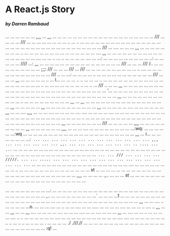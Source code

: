 # A React.js Story
##### by Darren Rambaud

...
...
...
...
...
...
,,,,
...
,,,
...
...
...
...
...
...
...
...
...
...
...
...
...
...
...
...
...
...
...
...
///
...
...
...
...
///
...
...
...
...
...
...
...
...
..
...
..
...
...
...
...
...
...
...
...
...
...
...
...
...
...
...
...
...
...
...
...
...
...
...
...
...
...
...
...
...
...
...
...
...
...
...
///
...
....
...
...
...
,,,
...
...
...
...
...
...
...
...
..
...
...
...
...
...
...
...
...
...
...
...
...
...
...
....
,,,
...
...
...
...
...
...
...
...
...
...
...
...
...
...
...
...
...
....
...
...
..
...
..
...
...
...
...
....
...
...:
...
...
...
...
...
...
...
...
...
..:
...
...
...
...
...
////
...:
,,,
...
...
...
...
...
...
...
...
...
...
...
...
...
...
...
...
///
...
...
...
///
/..
...
...
...
...
...
...
...
...
...
;;;:
///
...
...
...
///
...
///
...
...
...
...
...
...
...
...
...
...
..
....
...
...
...
...
...
...
...
...
...
...
...
...
///
..
...
...:
...
...
...
...
..
...
...
...
...
...
...
...
...
...
...
...
///
...
...
...
,,,
...
...
...
...
...
..
...
l...
...
...
...
..
..
...
...
...
..
...
...
...
...
...
...
...
...
...
...
...
...
...
...
...
...
...
...
...
..
...
...
...
...
...
...
...
..
...
..
...
///
..
...
...
,,,
...
...
...
...
...
...
...
...
...
...
...
...
...
...
...
...
...
...
...
...
...
...
...
...
...
...
...
...
'...
...
...
...
...
...
...
...
...
...
...
...
...
...
...
...
...
...
...
...
...
...
...
...
...
...
...
...
...
...
...
...
...
,,,
...
...
...
...
...
...
...
...
...
...
...
..
...
...
...
...
...
...
...
...
...
,,,
...
,,,
...
...
...
...
...
...
...
...
...
...
...
...
...
...
...
...
,,,
...
...
...
...
...
,,,
...
...
...
...
...
...
...
...
...
...
,,,
...
...
...
...
...
....
...
...
...
...
...
...
,,,
...
...
....
,,,,
...
...
...
....
...
...
...
...
....
....
...
...
...
...
....
...
...
...
...
...
...
...
...
...
...
...
...
...
...
...
...
...
...
...
...
...
...
...
...
...
..
...
...
...
...
...
...
...
...
...
...
...
...
...
...
...
...
...
...
...
...
...
...
...
...
...
...
,,,
...
...
...
...
...
...
...
///
...
...
...
...
...
,,,,
...
...
...
...
...
...
...
...
...
,,,
...
...
...
...
...
...
,,,,
...
...
...
....
...
...
...
...
...
...
...
...
...:wq:
...
...
...
...
...
...:wq
...
...
...
...
...
...
...
...
...
...
...
...
...
...
...
...
...
...
...
...
...
...
,,,
...
i...
...
...
...
...
...
...
...:`
...
...
...
...
...
...
...
...
...
...
...
...
...
,,,
...
...
...
...
...
...
,,.
...
...
...
...
...
...
...
..
....
...
...`
...
...
...
...
...
...
...
...
...
...
...
...
...
...
...
...
...
...
...
...
...
...
...
...
...
...
...
...
...
...
...
...
...
...
...
...
...
...
...
...
...
...
...
...
...
...
...
...`
...
...
///
...
...
...
...
/////.
...
...
.....
...
...
...
...
...
...
...
...
...
...
...
...
...
...
...`
...
...
...
...
...
...
...
...
...
...
...
...
...
...
...
...
...
...
...
....
...
...
...
...
...
...
...
...
..
...
...
...
...
...
...
...
...
...
...
...
...
...
...
st
...
...
...
...
...
...
...
...
...
...
...
...
...
...
...
...
...
...
...
...
...
...
...
...
...
...
...
,,,,
...
...
...
...
.,..
...
...
...
st
...
...
...
...
...
...
...
...
...
...
...
...
...
...
...
...
...
...
...
...
...
...
...

...
...
...
...
...
...
...
...
...:
...
...
...
...
...
...
...
...
...
...
...
...
...
...
...
...
...
...
...
...
...
...
...
...
...
...
...
...
...
...
,..
...
...
...
...
...
...
...
...
...`
...
...
...
...1
...
...
...
...
...
...
...
...
...
...
...
...
...
...
...
...
...
...
...
...
...
...
....
...
...
...
...
...
...
...
...
...
...
...
...
,,,
...
...
....
..
...
...
...
...
...o.
...
...
...
....
...
..
...
...
....
...
...
.....
...
...
...
...
....
...
...
...
..
....
..
,,,
...
...
,,,
...
...
,,,
....
...
...
...
...
....
...
...
...
....
...
...
....
...
...
...
,,,
...
....
...
...
..
...
...
...
...
....
..
..
...
...
...
...
...
...
....
...
...
...
...
...
...
...
...
...
...
...
....
....
...
...
...
...
...
...
...
..
..
...
..
..
...
..
...
...
.
...
...
...
...
./
.///.//
...
...
...
...
...
...
...
...
...
...
...
...
...
...
...
...
...
...
...
...
...
...
...
...
:q!
...
